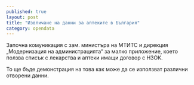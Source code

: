 ```yaml
---
published: true
layout: post
title: "Извличане на данни за аптеките в България"
category: opendata
---
```

Започна комуникация с зам. министъра на МТИТС и дирекция „Модернизация на администрацията“ за малко приложение, което ползва списък с лекарства и аптеки имащи договор с НЗОК.

То ще бъде демонстрация на това как може да се използват различни отворени данни.
